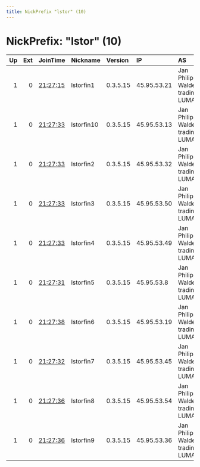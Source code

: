 ```yaml
---
title: NickPrefix "lstor" (10)
---
```


# NickPrefix: "lstor" (10)

|   Up |   Ext | JoinTime                                                                                            | Nickname   | Version   | IP          | AS                                       | CC   |   ORp |   Dirp | OS    | Contact                |   eFamMembers |
|-----:|------:|:----------------------------------------------------------------------------------------------------|:-----------|:----------|:------------|:-----------------------------------------|:-----|------:|-------:|:------|:-----------------------|--------------:|
|    1 |     0 | [21:27:15](https://metrics.torproject.org/rs.html#details/E962657DCA041F30D3E333FC5CFBE7E4416DD6B4) | lstorfin1  | 0.3.5.15  | 45.95.53.21 | Jan Philipp Waldecker trading as LUMASER | de   |  6080 |   6443 | Linux | nomail@notexisting.net |            23 |
|    1 |     0 | [21:27:33](https://metrics.torproject.org/rs.html#details/23BB4FACDC202360F9694D6F136568EC58DB8ED5) | lstorfin10 | 0.3.5.15  | 45.95.53.13 | Jan Philipp Waldecker trading as LUMASER | de   |  6080 |   6443 | Linux | nomail@notexisting.net |            23 |
|    1 |     0 | [21:27:33](https://metrics.torproject.org/rs.html#details/3A5D2E0FBCAFCB3496FA948825D789AC0FBC1013) | lstorfin2  | 0.3.5.15  | 45.95.53.32 | Jan Philipp Waldecker trading as LUMASER | de   |  6080 |   6443 | Linux | nomail@notexisting.net |            23 |
|    1 |     0 | [21:27:33](https://metrics.torproject.org/rs.html#details/C8DB4140C65D3353C99EBB2E1725AD7E6EEEF2B0) | lstorfin3  | 0.3.5.15  | 45.95.53.50 | Jan Philipp Waldecker trading as LUMASER | de   |  6080 |   6443 | Linux | nomail@notexisting.net |            23 |
|    1 |     0 | [21:27:33](https://metrics.torproject.org/rs.html#details/C77B48C94C3E886A91F6EE917A3A77E835E8B8AF) | lstorfin4  | 0.3.5.15  | 45.95.53.49 | Jan Philipp Waldecker trading as LUMASER | de   |  6080 |   6443 | Linux | nomail@notexisting.net |            23 |
|    1 |     0 | [21:27:31](https://metrics.torproject.org/rs.html#details/7E4E18331F57AB49FE0E3C5BB64FDF2DE64F668E) | lstorfin5  | 0.3.5.15  | 45.95.53.8  | Jan Philipp Waldecker trading as LUMASER | de   |  6080 |   6443 | Linux | nomail@notexisting.net |            23 |
|    1 |     0 | [21:27:38](https://metrics.torproject.org/rs.html#details/5CC48A8D5395059E02677C1B5DC1E8106B199EC1) | lstorfin6  | 0.3.5.15  | 45.95.53.19 | Jan Philipp Waldecker trading as LUMASER | de   |  6080 |   6443 | Linux | nomail@notexisting.net |            23 |
|    1 |     0 | [21:27:32](https://metrics.torproject.org/rs.html#details/CC4B230B6B74C218E73E959B733DDABF673961A5) | lstorfin7  | 0.3.5.15  | 45.95.53.45 | Jan Philipp Waldecker trading as LUMASER | de   |  6080 |   6443 | Linux | nomail@notexisting.net |            23 |
|    1 |     0 | [21:27:36](https://metrics.torproject.org/rs.html#details/5D8C4EB04E5878E978F47027ADF355A65681C7DA) | lstorfin8  | 0.3.5.15  | 45.95.53.54 | Jan Philipp Waldecker trading as LUMASER | de   |  6080 |   6443 | Linux | nomail@notexisting.net |            23 |
|    1 |     0 | [21:27:36](https://metrics.torproject.org/rs.html#details/57AD326F956B6B9A91119DE9B12A33EF2935DA97) | lstorfin9  | 0.3.5.15  | 45.95.53.36 | Jan Philipp Waldecker trading as LUMASER | de   |  6080 |   6443 | Linux | nomail@notexisting.net |            23 |
